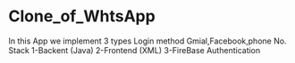 # Clone_of_WhtsApp
In this App we implement 3 types Login method Gmial,Facebook,phone No.
Stack 
1-Backent (Java)
2-Frontend (XML)
3-FireBase Authentication


